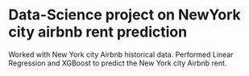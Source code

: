 # Data-Science project on NewYork city airbnb rent prediction
Worked with New York city Airbnb historical data. Performed Linear Regression and XGBoost to predict the New York city Airbnb rent.

